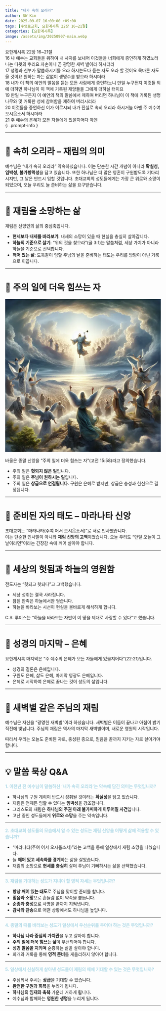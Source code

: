 ```yaml
---
title: "내가 속히 오리라"
author: SW Kim
date: 2025-09-07 16:00:00 +09:00
tags: [수영로교회, 요한계시록 22장 16~21절]
categories: [요한계시록]
image: /assets/img/20250907-main.webp
---
```

>
요한계시록 22장 16~21절  
16   나 예수는 교회들을 위하여 내 사자를 보내어 이것들을 너희에게 증언하게 하였노라 나는 다윗의 뿌리요 자손이니 곧 광명한 새벽 별이라 하시더라  
17   성령과 신부가 말씀하시기를 오라 하시는도다 듣는 자도 오라 할 것이요 목마른 자도 올 것이요 원하는 자는 값없이 생명수를 받으라 하시더라  
18   내가 이 책의 예언의 말씀을 듣는 모든 사람에게 증언하노니 만일 누구든지 이것들 외에 더하면 하나님이 이 책에 기록된 재앙들을 그에게 더하실 터이요  
19   만일 누구든지 이 예언의 책의 말씀에서 제하여 버리면 하나님이 이 책에 기록된 생명 나무와 및 거룩한 성에 참여함을 제하여 버리시리라  
20   이것들을 증언하신 이가 이르시되 내가 진실로 속히 오리라 하시거늘 아멘 주 예수여 오시옵소서 하시더라  
21   주 예수의 은혜가 모든 자들에게 있을지어다 아멘  
{: .prompt-info }

---

# 📖 속히 오리라 – 재림의 의미

예수님은 “내가 속히 오리라” 약속하셨습니다. 이는 단순한 시간 개념이 아니라 **확실성, 임박성, 불가항력성**을 담고 있습니다. 또한 하나님은 더 많은 영혼이 구원받도록 기다리시지만, 그 날은 반드시 임할 것입니다. 초대교회의 성도들에게는 가장 큰 위로와 소망이 되었으며, 오늘 우리도 늘 준비하는 삶을 요구받습니다.

---

# 📖 재림을 소망하는 삶

재림은 신앙인의 삶의 중심축입니다.  
- **현세보다 내세를 바라보기**: 내세의 소망이 있을 때 현실을 충실히 살아갑니다.  
- **하늘의 기준으로 살기**: “위의 것을 찾으라”(골 3:1)는 말씀처럼, 세상 가치가 아니라 하늘을 기준으로 선택합니다.  
- **깨어 있는 삶**: 도둑같이 임할 주님의 날을 준비하는 태도는 우리를 방탕이 아닌 거룩으로 이끕니다.  

---

# 📖 주의 일에 더욱 힘쓰는 자

![하늘로](/assets/img/20250907-01-720.webp)

바울은 종말 신앙을 “주의 일에 더욱 힘쓰는 자”(고전 15:58)라고 정의했습니다.  
- 주의 일은 **헛되지 않은 일**입니다.  
- 주의 일은 **주님이 원하시는 일**입니다.  
- 주의 일은 **상급으로 연결됩니다**. 구원은 은혜로 받지만, 상급은 충성과 헌신으로 결정됩니다.  

---

# 📖 준비된 자의 태도 – 마라나타 신앙

초대교회는 “마라나타(주여 어서 오시옵소서)”로 서로 인사했습니다.  
이는 단순한 인사말이 아니라 **재림 신앙의 고백**이었습니다. 오늘 우리도 “만일 오늘이 그날이라면”이라는 긴장감 속에 깨어 살아야 합니다.  

---

# 📖 세상의 헛됨과 하늘의 영원함

전도자는 “헛되고 헛되다”고 고백했습니다.  
- 세상 성취는 결국 사라집니다.  
- 참된 만족은 하늘에서만 얻습니다.  
- 하늘을 바라보는 시선이 현실을 올바르게 해석하게 합니다.  

C.S. 루이스는 “하늘을 바라보는 자만이 이 땅을 제대로 사랑할 수 있다”고 했습니다.

---

# 📖 성경의 마지막 – 은혜

요한계시록 마지막은 “주 예수의 은혜가 모든 자들에게 있을지어다”(22:21)입니다.  
- 성경의 결론은 은혜입니다.  
- 구원도 은혜, 삶도 은혜, 마지막 영광도 은혜입니다.  
- 은혜로 시작하여 은혜로 끝나는 것이 성도의 삶입니다.  

---

# 📖 새벽별 같은 주님의 재림

예수님은 자신을 “광명한 새벽별”이라 하셨습니다. 새벽별은 어둠이 끝나고 아침이 밝기 직전에 빛납니다. 주님의 재림은 역사의 마지막 새벽별이며, 새로운 영원의 시작입니다.  

따라서 우리는 오늘도 준비된 자로, 충성된 종으로, 믿음을 끝까지 지키는 자로 살아가야 합니다.  

---

# 💡 말씀 묵상 Q&A

**<span style="color:lightblue">1. 이천년 전 예수님이 말씀하신 ‘내가 속히 오리라'는 약속에 담긴 의미는 무엇입니까?</span>**  
- 하나님의 구원 계획이 반드시 성취될 것이라는 **확실성**을 담고 있습니다.  
- 재림은 언제든 임할 수 있다는 **임박성**을 강조합니다.  
- 그리스도의 재림은 **하나님의 주권 아래 불가피하게 이루어질 사건**입니다.  
- 고난 중인 성도들에게 **위로와 소망**을 주는 약속입니다.  

---

**<span style="color:lightblue">2. 초대교회 성도들의 모습에서 알 수 있는 성도는 재림 신앙을 어떻게 삶에 적용할 수 있습니까?</span>**  
- “마라나타(주여 어서 오시옵소서)”라는 고백을 통해 일상에서 재림 소망을 나눴습니다.  
- 늘 **깨어 있고 세속화를 경계**하는 삶을 살았습니다.  
- 재림의 소망으로 **현세를 충실히** 살며 주님이 기뻐하시는 삶을 선택했습니다.  

---

**<span style="color:lightblue">3. 재림을 기대하는 성도가 지녀야 할 영적 자세는 무엇입니까?</span>**  
- **항상 깨어 있는 태도**로 주님을 맞이할 준비를 합니다.  
- **믿음과 소망**으로 흔들림 없이 약속을 붙듭니다.  
- **순종과 충성**으로 사명을 끝까지 지켜냅니다.  
- **감사와 찬송**으로 어떤 상황에서도 하나님을 높입니다.  

---

**<span style="color:lightblue">4. 종말의 때를 바라보는 성도가 일상에서 우선순위를 두어야 하는 것은 무엇입니까?</span>**  
- **하나님 나라 중심의 가치관**을 두고 살아야 합니다.  
- **주의 일에 더욱 힘쓰는 삶**이 우선되어야 합니다.  
- **성경 말씀을 지키며** 순종하는 삶을 살아야 합니다.  
- 회개와 거룩을 통해 **영적 준비**를 게을리하지 않아야 합니다.  

---

**<span style="color:lightblue">5. 일상에서 신실하게 살아낸 성도들이 재림의 때에 기대할 수 있는 것은 무엇입니까?</span>**  
- 주님께서 주시는 **상급**을 기대할 수 있습니다.  
- **완전한 구원과 회복**을 누리게 됩니다.  
- **하나님의 임재와 축복** 가운데 거하게 됩니다.  
- 예수님과 함께하는 **영원한 생명**을 누리게 됩니다.  

---